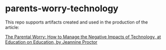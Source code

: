 # parents-worry-technology

This repo supports artifacts created and used in the production of the article:

[The Parental Worry: How to Manage the Negative Impacts of Technology, at Education on Education, by Jeannine Proctor](https://open.substack.com/pub/educationoneducation/p/the-parental-worry-how-to-manage?r=9yhew&utm_campaign=post&utm_medium=web)

